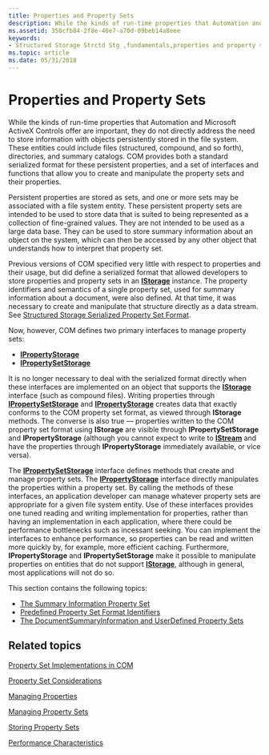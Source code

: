 ```yaml
---
title: Properties and Property Sets
description: While the kinds of run-time properties that Automation and Microsoft ActiveX Controls offer are important, they do not directly address the need to store information with objects persistently stored in the file system.
ms.assetid: 350cfb84-2f8e-46e7-a70d-09beb14a8eee
keywords:
- Structured Storage Strctd Stg ,fundamentals,properties and property sets
ms.topic: article
ms.date: 05/31/2018
---
```


# Properties and Property Sets

While the kinds of run-time properties that Automation and Microsoft ActiveX Controls offer are important, they do not directly address the need to store information with objects persistently stored in the file system. These entities could include files (structured, compound, and so forth), directories, and summary catalogs. COM provides both a standard serialized format for these persistent properties, and a set of interfaces and functions that allow you to create and manipulate the property sets and their properties.

Persistent properties are stored as sets, and one or more sets may be associated with a file system entity. These persistent property sets are intended to be used to store data that is suited to being represented as a collection of fine-grained values. They are not intended to be used as a large data base. They can be used to store summary information about an object on the system, which can then be accessed by any other object that understands how to interpret that property set.

Previous versions of COM specified very little with respect to properties and their usage, but did define a serialized format that allowed developers to store properties and property sets in an [**IStorage**](/windows/desktop/api/Objidl/nn-objidl-istorage) instance. The property identifiers and semantics of a single property set, used for summary information about a document, were also defined. At that time, it was necessary to create and manipulate that structure directly as a data stream. See [Structured Storage Serialized Property Set Format](structured-storage-serialized-property-set-format.md).

Now, however, COM defines two primary interfaces to manage property sets:

-   [**IPropertyStorage**](/windows/desktop/api/Propidl/nn-propidl-ipropertystorage)
-   [**IPropertySetStorage**](/windows/desktop/api/Propidl/nn-propidl-ipropertysetstorage)

It is no longer necessary to deal with the serialized format directly when these interfaces are implemented on an object that supports the [**IStorage**](/windows/desktop/api/Objidl/nn-objidl-istorage) interface (such as compound files). Writing properties through [**IPropertySetStorage**](/windows/desktop/api/Propidl/nn-propidl-ipropertysetstorage) and [**IPropertyStorage**](/windows/desktop/api/Propidl/nn-propidl-ipropertystorage) creates data that exactly conforms to the COM property set format, as viewed through **IStorage** methods. The converse is also true — properties written to the COM property set format using **IStorage** are visible through **IPropertySetStorage** and **IPropertyStorage** (although you cannot expect to write to [**IStream**](/windows/desktop/api/Objidl/nn-objidl-istream) and have the properties through **IPropertyStorage** immediately available, or vice versa).

The [**IPropertySetStorage**](/windows/desktop/api/Propidl/nn-propidl-ipropertysetstorage) interface defines methods that create and manage property sets. The [**IPropertyStorage**](/windows/desktop/api/Propidl/nn-propidl-ipropertystorage) interface directly manipulates the properties within a property set. By calling the methods of these interfaces, an application developer can manage whatever property sets are appropriate for a given file system entity. Use of these interfaces provides one tuned reading and writing implementation for properties, rather than having an implementation in each application, where there could be performance bottlenecks such as incessant seeking. You can implement the interfaces to enhance performance, so properties can be read and written more quickly by, for example, more efficient caching. Furthermore, **IPropertyStorage** and **IPropertySetStorage** make it possible to manipulate properties on entities that do not support [**IStorage**](/windows/desktop/api/Objidl/nn-objidl-istorage), although in general, most applications will not do so.

This section contains the following topics:

-   [The Summary Information Property Set](the-summary-information-property-set.md)
-   [Predefined Property Set Format Identifiers](predefined-property-set-format-identifiers.md)
-   [The DocumentSummaryInformation and UserDefined Property Sets](the-documentsummaryinformation-and-userdefined-property-sets.md)

## Related topics

<dl> <dt>

[Property Set Implementations in COM](property-set-implementations-in-com.md)
</dt> <dt>

[Property Set Considerations](property-set-considerations.md)
</dt> <dt>

[Managing Properties](managing-properties.md)
</dt> <dt>

[Managing Property Sets](managing-property-sets.md)
</dt> <dt>

[Storing Property Sets](storing-property-sets.md)
</dt> <dt>

[Performance Characteristics](performance-characteristics.md)
</dt> </dl>

 

 




